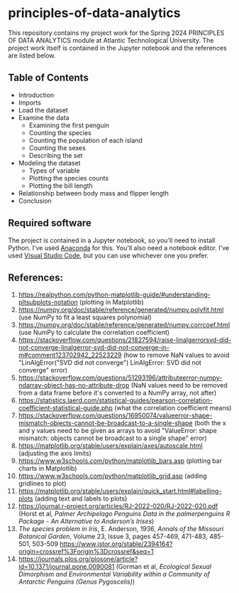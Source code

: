 # principles-of-data-analytics

This repository contains my project work for the Spring 2024 PRINCIPLES OF DATA ANALYTICS module at Atlantic Technological University. The project work itself is contained in the Jupyter notebook and the references are listed below.

## Table of Contents
- Introduction
- Imports
- Load the dataset
- Examine the data
    - Examining the first penguin
    - Counting the species
    - Counting the population of each island
    - Counting the sexes
    - Describing the set
- Modeling the dataset
    - Types of variable
    - Plotting the species counts
    - Plotting the bill length
- Relationship between body mass and flipper length
- Conclusion

## Required software

The project is contained in a Jupyter notebook, so you'll need to install Python. I've used [Anaconda](https://www.anaconda.com/download) for this. You'll also need a notebook editor. I've used [Visual Studio Code](https://code.visualstudio.com/), but you can use whichever one you prefer. 

## References:
1. https://realpython.com/python-matplotlib-guide/#understanding-pltsubplots-notation (plotting in Matplotlib)
1. https://numpy.org/doc/stable/reference/generated/numpy.polyfit.html (use NumPy to fit a least squares polynomial)
1. https://numpy.org/doc/stable/reference/generated/numpy.corrcoef.html (use NumPy to calculate the correlation coefficient)
1. https://stackoverflow.com/questions/21827594/raise-linalgerrorsvd-did-not-converge-linalgerror-svd-did-not-converge-in-m#comment123702942_22523229 (how to remove NaN values to avoid "LinAlgError("SVD did not converge") LinAlgError: SVD did not converge" error)
1. https://stackoverflow.com/questions/51293196/attributeerror-numpy-ndarray-object-has-no-attribute-drop (NaN values need to be removed from a data frame before it's converted to a NumPy array, not after)
1. https://statistics.laerd.com/statistical-guides/pearson-correlation-coefficient-statistical-guide.php (what the correlation coefficient means)
1. https://stackoverflow.com/questions/16950074/valueerror-shape-mismatch-objects-cannot-be-broadcast-to-a-single-shape (both the x and y values need to be given as arrays to avoid "ValueError: shape mismatch: objects cannot be broadcast to a single shape" error)
1. https://matplotlib.org/stable/users/explain/axes/autoscale.html (adjusting the axis limits)
1. https://www.w3schools.com/python/matplotlib_bars.asp (plotting bar charts in Matplotlib)
1. https://www.w3schools.com/python/matplotlib_grid.asp (adding gridlines to plot)
1. https://matplotlib.org/stable/users/explain/quick_start.html#labelling-plots (adding text and labels to plots)
1. https://journal.r-project.org/articles/RJ-2022-020/RJ-2022-020.pdf (Horst et al, *Palmer Archipelago Penguins Data in the palmerpenguins R Package - An Alternative to Anderson’s Irises*)
1. *The species problem in Iris*, E. Anderson, 1936, *Annals of the Missouri Botanical Garden*, Volume 23, Issue 3, pages 457-469, 471-483, 485-501, 503-509 https://www.jstor.org/stable/2394164?origin=crossref%3Forigin%3Dcrossref&seq=1
1. https://journals.plos.org/plosone/article?id=10.1371/journal.pone.0090081 (Gorman et al, *Ecological Sexual Dimorphism and Environmental Variability within a Community of Antarctic Penguins (Genus Pygoscelis)*)